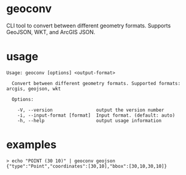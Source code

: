 # geoconv
CLI tool to convert between different geometry formats. Supports GeoJSON, WKT, and ArcGIS JSON.

# usage

    Usage: geoconv [options] <output-format>

      Convert between different geometry formats. Supported formats: arcgis, geojson, wkt

      Options:

        -V, --version                output the version number
        -i, --input-format [format]  Input format. (default: auto)
        -h, --help                   output usage information

# examples

    > echo "POINT (30 10)" | geoconv geojson
    {"type":"Point","coordinates":[30,10],"bbox":[30,10,30,10]}
